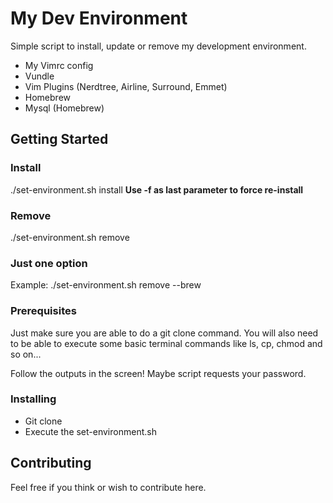 # My Dev Environment

Simple script to install, update or remove my development environment.

- My Vimrc config
- Vundle
- Vim Plugins (Nerdtree, Airline, Surround, Emmet)
- Homebrew
- Mysql (Homebrew)

## Getting Started

### Install
./set-environment.sh install
**Use -f as last parameter to force re-install**

### Remove
./set-environment.sh remove

### Just one option
Example: ./set-environment.sh remove --brew

### Prerequisites

Just make sure you are able to do a git clone command.
You will also need to be able to execute some basic terminal commands like ls, cp, chmod and so on...

Follow the outputs in the screen! Maybe script requests your password.

### Installing

- Git clone
- Execute the set-environment.sh

## Contributing

Feel free if you think or wish to contribute here.
